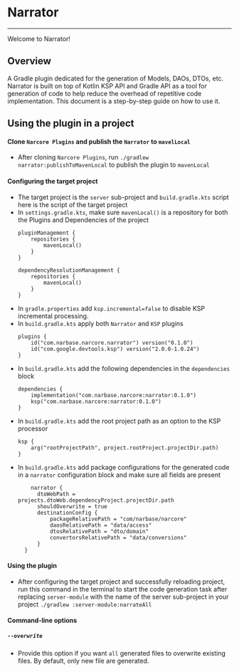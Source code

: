 # Narrator
---
Welcome to Narrator!

## Overview
A Gradle plugin dedicated for the generation of Models, DAOs, DTOs, etc.
Narrator is built on top of Kotlin KSP API and Gradle API as a tool for generation of code to help reduce the overhead of repetitive code implementation.
This document is a step-by-step guide on how to use it.

## Using the plugin in a project
#### Clone `Narcore Plugins` and publish the `Narrator` to `mavelLocal`
- After cloning `Narcore Plugins`, run `./gradlew narrator:publishToMavenLocal` to publish the plugin to `mavenLocal`
#### Configuring the target project
- The target project is the `server` sub-project and `build.gradle.kts` script here is the script of the target project
- In `settings.gradle.kts`, make sure `mavenLocal()` is a repository for both the Plugins and Dependencies of the project
  ```
  pluginManagement {  
      repositories {  
          mavenLocal()  
      }  
  }
  ```
  ``` 
  dependencyResolutionManagement {  
      repositories {  
          mavenLocal()  
      }  
  }
  ```
- In `gradle.properties` add `ksp.incremental=false` to disable KSP incremental processing.
- In `build.gradle.kts` apply both `Narrator` and `KSP` plugins
  ```
  plugins {  
      id("com.narbase.narcore.narrator") version("0.1.0")  
      id("com.google.devtools.ksp") version("2.0.0-1.0.24")  
  }
  ```
- In `build.gradle.kts` add the following dependencies in the `dependencies` block
  ```
  dependencies {
	  implementation("com.narbase.narcore:narrator:0.1.0")  
	  ksp("com.narbase.narcore:narrator:0.1.0")
  }
  ```
-  In `build.gradle.kts` add the root project path as an option to the KSP processor
   ```
   ksp {  
       arg("rootProjectPath", project.rootProject.projectDir.path)  
   }
   ```
- In `build.gradle.kts` add package configurations for the generated code in a `narrator` configuration block and make sure all fields are present
  ```
	  narrator {  
	    dtoWebPath = projects.dtoWeb.dependencyProject.projectDir.path  
	    shouldOverwrite = true   
	    destinationConfig {  
	        packageRelativePath = "com/narbase/narcore"  
	        daosRelativePath = "data/access"  
	        dtosRelativePath = "dto/domain"  
	        convertorsRelativePath = "data/conversions"  
	    }  
	}
	```

#### Using the plugin
- After configuring the target project and successfully reloading project, run this command in the terminal to start the code generation task after replacing `server-module` with the name of the server sub-project in your project `./gradlew :server-module:narrateAll`

#### Command-line options
##### `--overwrite`
- Provide this option if you want `all` generated files to overwrite existing files. By default, only new file are generated.